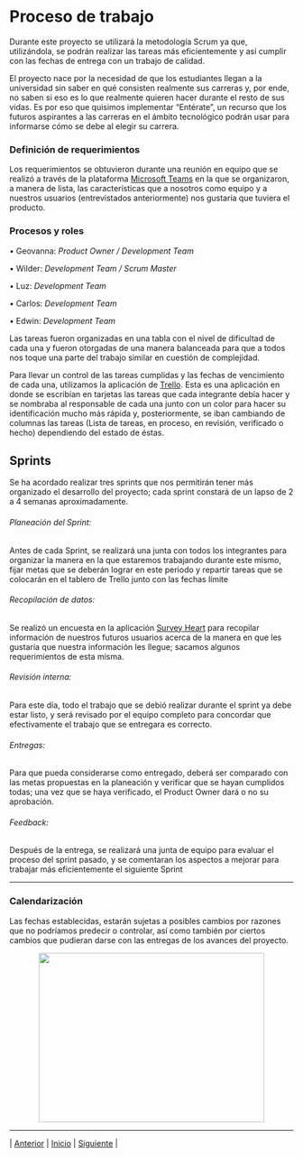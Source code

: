 # Proceso de trabajo
Durante este proyecto se utilizará la metodología Scrum ya que, utilizándola, se podrán realizar las tareas más eficientemente y así cumplir con las fechas de 
entrega con un trabajo de calidad.

El proyecto nace por la necesidad de que los estudiantes llegan a la universidad sin saber en qué consisten realmente sus carreras y, por ende, no saben si eso es lo 
que realmente quieren hacer durante el resto de sus vidas. Es por eso que quisimos implementar “Entérate”, un recurso que los futuros aspirantes a las carreras en 
el ámbito tecnológico podrán usar para informarse cómo se debe al elegir su carrera.

### Definición de requerimientos
Los requerimientos se obtuvieron durante una reunión en equipo que se realizó a través de la plataforma [Microsoft Teams](https://github.com/Geovanna-med/Enterate/blob/main/Documentos/Herramientas.md#microsoft-teams) en la que se organizaron, a manera de lista, las características 
que a nosotros como equipo y a nuestros usuarios (entrevistados anteriormente) nos gustaría que tuviera el producto.

### Procesos y roles

•	Geovanna: *Product Owner / Development Team*

•	Wilder: *Development Team / Scrum Master*

•	Luz: *Development Team*

•	Carlos: *Development Team*

•	Edwin: *Development Team*

Las tareas fueron organizadas en una tabla con el nivel de dificultad de cada una y fueron otorgadas de una manera balanceada para que a todos nos toque una parte del 
trabajo similar en cuestión de complejidad. 

Para llevar un control de las tareas cumplidas y las fechas de vencimiento de cada una, utilizamos la aplicación de [Trello](https://github.com/Geovanna-med/Enterate/blob/main/Documentos/Herramientas.md#trello). Esta es una aplicación en donde se escribían 
en tarjetas las tareas que cada integrante debía hacer y se nombraba al responsable de cada una junto con un color para hacer su identificación mucho más rápida y, posteriormente, se iban cambiando de columnas las tareas (Lista de tareas, en proceso, en revisión, verificado o hecho) dependiendo del estado de éstas.

## Sprints
Se ha acordado realizar tres sprints que nos permitirán tener más organizado el desarrollo del proyecto; cada sprint constará de un lapso de 2 a 4 semanas aproximadamente. 

###### Planeación del Sprint:
Antes de cada Sprint, se realizará una junta con todos los integrantes para organizar la manera en la que estaremos trabajando durante este mismo, fijar metas que se 
deberán lograr en este periodo y repartir tareas que se colocarán en el tablero de Trello junto con las fechas límite

###### Recopilación de datos:
Se realizó un encuesta en la aplicación [Survey Heart](https://github.com/Geovanna-med/Enterate/blob/main/Documentos/Herramientas.md#survey-heart) para recopilar 
información de nuestros futuros usuarios acerca de la manera en que les gustaría que nuestra información les llegue; sacamos algunos requerimientos de esta misma.

###### Revisión interna:
Para este día, todo el trabajo que se debió realizar durante el sprint ya debe estar listo, y será revisado por el equipo completo para concordar que efectivamente el 
trabajo que se entregara es correcto.

###### Entregas:
Para que pueda considerarse como entregado, deberá ser comparado con las metas propuestas en la planeación y verificar que se hayan cumplidos todas; una vez que se haya 
verificado, el Product Owner dará o no su aprobación.

###### Feedback:
Después de la entrega, se realizará una junta de equipo para evaluar el proceso del sprint pasado, y se comentaran los aspectos a mejorar para trabajar más 
eficientemente el siguiente Sprint

-------------------------------------

### Calendarización
Las fechas establecidas, estarán sujetas a posibles cambios por razones que no podríamos predecir o controlar, así como también por ciertos cambios que pudieran darse con las 
entregas de los avances del proyecto.

<p align="center">
  <img width="400" height="300" src="https://github.com/Geovanna-med/Enterate/blob/main/Im%C3%A1genes/calendario.png">
</p>
















***
| [Anterior](https://github.com/Geovanna-med/Enterate/blob/main/Documentos/Herramientas.md "Anterior") 
| [Inicio](https://github.com/Geovanna-med/Enterate "Inicio") 
| [Siguiente](https://github.com/Geovanna-med/Enterate/blob/main/Documentos/Trabajo%20en%20equipo.md "Siguiente") |
